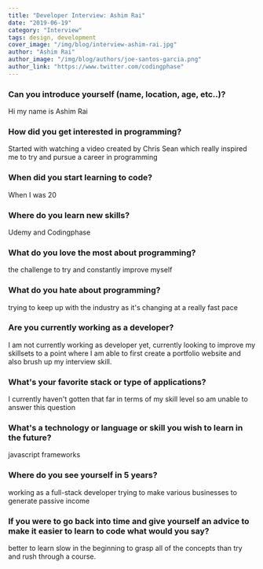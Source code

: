 ```yaml
---
title: "Developer Interview: Ashim Rai"
date: "2019-06-19"
category: "Interview"
tags: design, development
cover_image: "/img/blog/interview-ashim-rai.jpg"
author: "Ashim Rai"
author_image: "/img/blog/authors/joe-santos-garcia.png"
author_link: "https://www.twitter.com/codingphase"
---
```


### Can you introduce yourself (name, location, age, etc..)?

Hi my name is Ashim Rai

### How did you get interested in programming?

Started with watching a video created by Chris Sean which really inspired me
to try and pursue a career in programming

### When did you start learning to code?

When I was 20

### Where do you learn new skills?

Udemy and Codingphase

### What do you love the most about programming?

the challenge to try and constantly improve myself

### What do you hate about programming?

trying to keep up with the industry as it's changing at a really fast pace

### Are you currently working as a developer?

I am not currently working as developer yet, currently looking to improve my
skillsets to a point where I am able to first create a portfolio website and
also brush up my interview skill.

### What's your favorite stack or type of applications?

I currently haven't gotten that far in terms of my skill level so am unable to answer
this question

### What's a technology or language or skill you wish to learn in the future?

javascript frameworks

### Where do you see yourself in 5 years?

working as a full-stack developer trying to make various businesses to generate passive income

### If you were to go back into time and give yourself an advice to make it easier to learn to code what would you say?

better to learn slow in the beginning to grasp all of the concepts than try and rush through a course.
